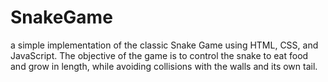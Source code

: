 # SnakeGame
a simple implementation of the classic Snake Game using HTML, CSS, and JavaScript. The objective of the game is to control the snake to eat food and grow in length, while avoiding collisions with the walls and its own tail. 
